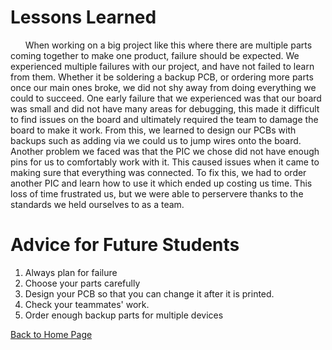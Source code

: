 # Lessons Learned
&nbsp;&nbsp;&nbsp;&nbsp;&nbsp;&nbsp;When working on a big project like this where there are multiple parts coming together to make one product, failure should be expected. We experienced multiple failures with our project, and have not failed to learn from them. Whether it be soldering a backup PCB, or ordering more parts once our main ones broke, we did not shy away from doing everything we could to succeed. One early failure that we experienced was that our board was small and did not have many areas for debugging, this made it difficult to find issues on the board and ultimately required the team to damage the board to make it work. From this, we learned to design our PCBs with backups such as adding via we could us to jump wires onto the board. Another problem we faced was that the PIC we chose did not have enough pins for us to comfortably work with it. This caused issues when it came to making sure that everything was connected. To fix this, we had to order another PIC and learn how to use it which ended up costing us time. This loss of time frustrated us, but we were able to perservere thanks to the standards we held ourselves to as a team.

# Advice for Future Students
1. Always plan for failure 
2. Choose your parts carefully
3. Design your PCB so that you can change it after it is printed.
4. Check your teammates' work. 
5. Order enough backup parts for multiple devices


[Back to Home Page](/index.md)

